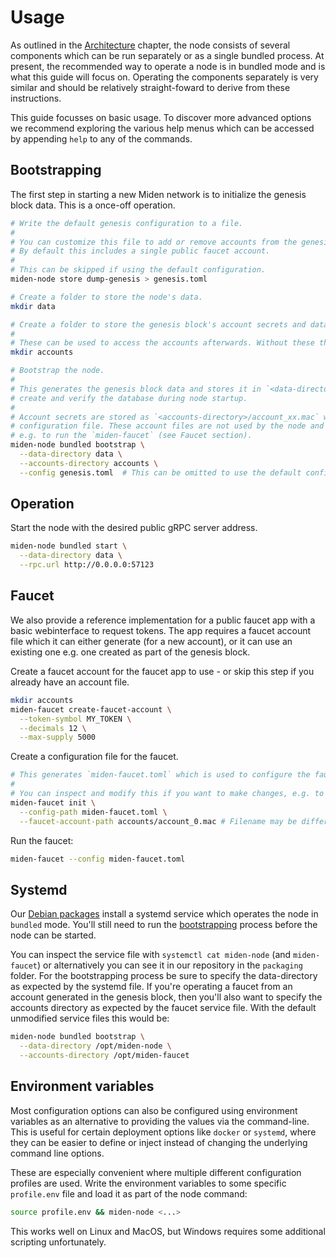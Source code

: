 # Usage

As outlined in the [Architecture](./architecture.md) chapter, the node consists of several components which can be run
separately or as a single bundled process. At present, the recommended way to operate a node is in bundled mode and is
what this guide will focus on. Operating the components separately is very similar and should be relatively
straight-foward to derive from these instructions.

This guide focusses on basic usage. To discover more advanced options we recommend exploring the various help menus
which can be accessed by appending `help` to any of the commands.

## Bootstrapping

The first step in starting a new Miden network is to initialize the genesis block data. This is a once-off operation.

```sh
# Write the default genesis configuration to a file.
#
# You can customize this file to add or remove accounts from the genesis block.
# By default this includes a single public faucet account.
#
# This can be skipped if using the default configuration.
miden-node store dump-genesis > genesis.toml

# Create a folder to store the node's data.
mkdir data 

# Create a folder to store the genesis block's account secrets and data.
#
# These can be used to access the accounts afterwards. Without these the accounts would be inaccessible.
mkdir accounts

# Bootstrap the node.
#
# This generates the genesis block data and stores it in `<data-directory>/genesis.dat`. This is used by the node to
# create and verify the database during node startup.
#
# Account secrets are stored as `<accounts-directory>/account_xx.mac` where `xx` is the index of the account in the
# configuration file. These account files are not used by the node and should instead be used whereever you intend to operate these accounts,
# e.g. to run the `miden-faucet` (see Faucet section).
miden-node bundled bootstrap \
  --data-directory data \
  --accounts-directory accounts \
  --config genesis.toml  # This can be omitted to use the default config.
```

## Operation

Start the node with the desired public gRPC server address.

```sh
miden-node bundled start \
  --data-directory data \
  --rpc.url http://0.0.0.0:57123
```

## Faucet

We also provide a reference implementation for a public faucet app with a basic webinterface to request
tokens. The app requires a faucet account file which it can either generate (for a new account), or it can use an
existing one e.g. one created as part of the genesis block.

Create a faucet account for the faucet app to use - or skip this step if you already have an account file.

```sh
mkdir accounts
miden-faucet create-faucet-account \
  --token-symbol MY_TOKEN \
  --decimals 12 \
  --max-supply 5000
```

Create a configuration file for the faucet.  

```sh
# This generates `miden-faucet.toml` which is used to configure the faucet.
#
# You can inspect and modify this if you want to make changes, e.g. to the website url.
miden-faucet init \
  --config-path miden-faucet.toml \
  --faucet-account-path accounts/account_0.mac # Filename may be different if you created a new account.
```

Run the faucet:

```sh
miden-faucet --config miden-faucet.toml
```

## Systemd

Our [Debian packages](./installation.md#debian-package) install a systemd service which operates the node in `bundled`
mode. You'll still need to run the [bootstrapping](#bootstrapping) process before the node can be started.

You can inspect the service file with `systemctl cat miden-node` (and `miden-faucet`) or alternatively you can see it in
our repository in the `packaging` folder. For the bootstrapping process be sure to specify the data-directory as
expected by the systemd file. If you're operating a faucet from an account generated in the genesis block, then you'll
also want to specify the accounts directory as expected by the faucet service file. With the default unmodified service
files this would be:

```sh
miden-node bundled bootstrap \
  --data-directory /opt/miden-node \
  --accounts-directory /opt/miden-faucet
```

## Environment variables

Most configuration options can also be configured using environment variables as an alternative to providing the values
via the command-line. This is useful for certain deployment options like `docker` or `systemd`, where they can be easier
to define or inject instead of changing the underlying command line options.

These are especially convenient where multiple different configuration profiles are used. Write the environment
variables to some specific `profile.env` file and load it as part of the node command:

```sh
source profile.env && miden-node <...>
```

This works well on Linux and MacOS, but Windows requires some additional scripting unfortunately.
